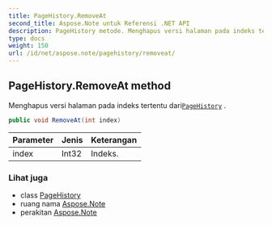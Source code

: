 ```yaml
---
title: PageHistory.RemoveAt
second_title: Aspose.Note untuk Referensi .NET API
description: PageHistory metode. Menghapus versi halaman pada indeks tertentu dariPageHistory .
type: docs
weight: 150
url: /id/net/aspose.note/pagehistory/removeat/
---
```

## PageHistory.RemoveAt method

Menghapus versi halaman pada indeks tertentu dari[`PageHistory`](../) .

```csharp
public void RemoveAt(int index)
```

| Parameter | Jenis | Keterangan |
| --- | --- | --- |
| index | Int32 | Indeks. |

### Lihat juga

* class [PageHistory](../)
* ruang nama [Aspose.Note](../../pagehistory/)
* perakitan [Aspose.Note](../../../)


